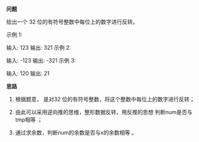 **问题**

给出一个 32 位的有符号整数中每位上的数字进行反转。

示例 1:

输入: 123
输出: 321
 示例 2:

输入: -123
输出: -321
示例 3:

输入: 120
输出: 21

**思路**

1. 根据题意， 是对32 位的有符号整数，将这个整数中每位上的数字进行反转；

2. 由此可以采用逆向推的思维，整形数据反转，用反推的思想
判断num是否与tmp相等 
；

3. 通过求余数，判断num的余数是否与x的余数相等
。
